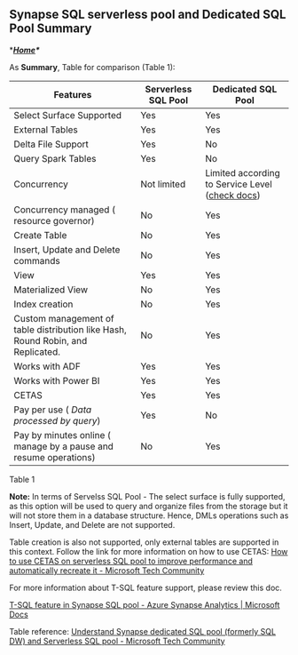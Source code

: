 ## Synapse SQL serverless pool and Dedicated SQL Pool Summary

****[Home](https://github.com/LiliamLeme/FTALive-Sessions_Synapse_SQL/blob/main/content/data/Agenda.md)\**** 

As **Summary**, Table for comparison (Table 1):

 

| Features                                                     | Serverless SQL Pool | Dedicated SQL Pool                                           |
| ------------------------------------------------------------ | ------------------- | ------------------------------------------------------------ |
| Select Surface Supported                                     | Yes                 | Yes                                                          |
| External Tables                                              | Yes                 | Yes                                                          |
| Delta File Support                                           | Yes                 | No                                                           |
| Query Spark Tables                                           | Yes                 | No                                                           |
| Concurrency                                                  | Not limited         | Limited according to Service Level ([check docs](https://docs.microsoft.com/en-us/azure/synapse-analytics/sql-data-warehouse/memory-concurrency-limits)) |
| Concurrency managed ( resource governor)                     | No                  | Yes                                                          |
| Create Table                                                 | No                  | Yes                                                          |
| Insert, Update and Delete commands                           | No                  | Yes                                                          |
| View                                                         | Yes                 | Yes                                                          |
| Materialized View                                            | No                  | Yes                                                          |
| Index creation                                               | No                  | Yes                                                          |
| Custom management of table distribution like Hash, Round Robin, and Replicated. | No                  | Yes                                                          |
| Works with ADF                                               | Yes                 | Yes                                                          |
| Works with Power BI                                          | Yes                 | Yes                                                          |
| CETAS                                                        | Yes                 | Yes                                                          |
| Pay per use ( *Data processed by query*)                     | Yes                 | No                                                           |
| Pay by minutes online ( manage by a pause and resume operations) | No                  | Yes                                                          |

Table 1

**Note:**
In terms of Servelss SQL Pool - The select surface is fully supported, as this option will be used to query and organize files from the storage but it will not store them in a database structure. Hence, DMLs operations such as Insert, Update, and Delete are not supported. 

Table creation is also not supported, only external tables are supported in this context. Follow the link for more information on how to use CETAS: [How to use CETAS on serverless SQL pool to improve performance and automatically recreate it - Microsoft Tech Community](https://techcommunity.microsoft.com/t5/azure-synapse-analytics-blog/how-to-use-cetas-on-serverless-sql-pool-to-improve-performance/ba-p/3548040)

For more information about T-SQL feature support, please review this doc.

[T-SQL feature in Synapse SQL pool - Azure Synapse Analytics | Microsoft Docs](https://docs.microsoft.com/en-us/azure/synapse-analytics/sql/overview-features)

Table reference: [Understand Synapse dedicated SQL pool (formerly SQL DW) and Serverless SQL pool - Microsoft Tech Community](https://techcommunity.microsoft.com/t5/azure-synapse-analytics-blog/understand-synapse-dedicated-sql-pool-formerly-sql-dw-and/ba-p/3594628)
